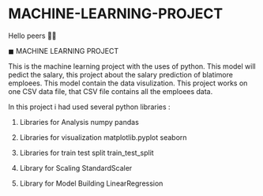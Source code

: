# MACHINE-LEARNING-PROJECT
Hello peers 👋🏻

◼ MACHINE LEARNING PROJECT 

This is the machine learning project with the uses of python.
This model will pedict the salary, this project about the salary prediction of blatimore emploees.
This model contain the data visulization.
This project works on one CSV data file, that CSV file contains all the emploees data. 

In this project i had used several python libraries :

1) Libraries for Analysis
   numpy 
   pandas 
   
2) Libraries for visualization
   matplotlib.pyplot
   seaborn 
   
3) Libraries for train test split
   train_test_split

4) Library for Scaling
   StandardScaler

5) Library for Model Building
   LinearRegression

